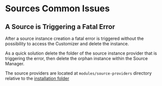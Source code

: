 # Sources Common Issues

## A Source is Triggering a Fatal Error

After a source instance creation a fatal error is triggered without the possibility to access the Customizer and delete the instance.

As a quick solution delete the folder of the source instance provider that is triggering the error, then delete the orphan instance within the Source Manager.

The source providers are located at `modules/source-providers` directory relative to the [installation folder](/essentials-for-yootheme-pro/#installation)
